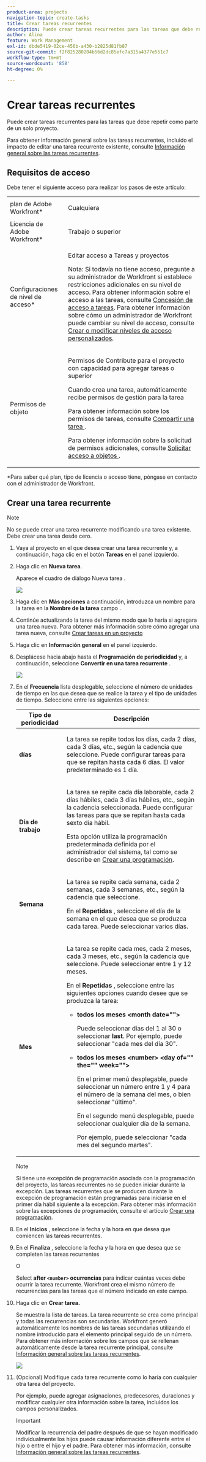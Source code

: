 ```yaml
---
product-area: projects
navigation-topic: create-tasks
title: Crear tareas recurrentes
description: Puede crear tareas recurrentes para las tareas que debe repetir como parte de un solo proyecto.
author: Alina
feature: Work Management
exl-id: dbde5419-02ce-456b-a430-b2825d81fb87
source-git-commit: f2f825280204b56d2dc85efc7a315a4377e551c7
workflow-type: tm+mt
source-wordcount: '858'
ht-degree: 0%

---
```


# Crear tareas recurrentes

Puede crear tareas recurrentes para las tareas que debe repetir como parte de un solo proyecto.

Para obtener información general sobre las tareas recurrentes, incluido el impacto de editar una tarea recurrente existente, consulte [Información general sobre las tareas recurrentes](../../../manage-work/tasks/manage-tasks/recurring-tasks-overview.md).

## Requisitos de acceso

Debe tener el siguiente acceso para realizar los pasos de este artículo:

<table style="table-layout:auto"> 
 <col> 
 <col> 
 <tbody> 
  <tr> 
   <td role="rowheader">plan de Adobe Workfront*</td> 
   <td> <p>Cualquiera</p> </td> 
  </tr> 
  <tr> 
   <td role="rowheader">Licencia de Adobe Workfront*</td> 
   <td> <p>Trabajo o superior</p> </td> 
  </tr> 
  <tr> 
   <td role="rowheader">Configuraciones de nivel de acceso*</td> 
   <td> <p>Editar acceso a Tareas y proyectos</p> <p>Nota: Si todavía no tiene acceso, pregunte a su administrador de Workfront si establece restricciones adicionales en su nivel de acceso. Para obtener información sobre el acceso a las tareas, consulte <a href="../../../administration-and-setup/add-users/configure-and-grant-access/grant-access-tasks.md" class="MCXref xref">Concesión de acceso a tareas</a>. Para obtener información sobre cómo un administrador de Workfront puede cambiar su nivel de acceso, consulte <a href="../../../administration-and-setup/add-users/configure-and-grant-access/create-modify-access-levels.md" class="MCXref xref">Crear o modificar niveles de acceso personalizados</a>. </p> </td> 
  </tr> 
  <tr> 
   <td role="rowheader">Permisos de objeto</td> 
   <td> <p>Permisos de Contribute para el proyecto con capacidad para agregar tareas o superior</p> <p>Cuando crea una tarea, automáticamente recibe permisos de gestión para la tarea</p> <p> Para obtener información sobre los permisos de tareas, consulte <a href="../../../workfront-basics/grant-and-request-access-to-objects/share-a-task.md" class="MCXref xref">Compartir una tarea </a>. </p> <p>Para obtener información sobre la solicitud de permisos adicionales, consulte <a href="../../../workfront-basics/grant-and-request-access-to-objects/request-access.md" class="MCXref xref">Solicitar acceso a objetos </a>.</p> </td> 
  </tr> 
 </tbody> 
</table>

&#42;Para saber qué plan, tipo de licencia o acceso tiene, póngase en contacto con el administrador de Workfront.

## Crear una tarea recurrente

>[!NOTE]
>
>No se puede crear una tarea recurrente modificando una tarea existente. Debe crear una tarea desde cero.

1. Vaya al proyecto en el que desea crear una tarea recurrente y, a continuación, haga clic en el botón **Tareas** en el panel izquierdo.
1. Haga clic en **Nueva tarea**.

   Aparece el cuadro de diálogo Nueva tarea .

   ![](assets/nwe-create-task-small-screen-350x272.png)

1. Haga clic en **Más opciones** a continuación, introduzca un nombre para la tarea en la **Nombre de la tarea** campo .
1. Continúe actualizando la tarea del mismo modo que lo haría si agregara una tarea nueva. Para obtener más información sobre cómo agregar una tarea nueva, consulte [Crear tareas en un proyecto](../../../manage-work/tasks/create-tasks/create-tasks-in-project.md)
1. Haga clic en **Información general** en el panel izquierdo.
1. Desplácese hacia abajo hasta el **Programación de periodicidad** y, a continuación, seleccione **Convertir en una tarea recurrente** .

   ![](assets/recurrence-schedule-section-new-recurring-tasks-nwe-350x351.png)

1. En el **Frecuencia** lista desplegable, seleccione el número de unidades de tiempo en las que desea que se realice la tarea y el tipo de unidades de tiempo. Seleccione entre las siguientes opciones:

   <table style="table-layout:auto"> 
    <col> 
    <col> 
    <thead> 
     <tr> 
      <th>Tipo de periodicidad</th> 
      <th>Descripción</th> 
     </tr> 
    </thead> 
    <tbody> 
     <tr> 
      <td role="rowheader"><strong>días</strong> </td> 
      <td> <p>La tarea se repite todos los días, cada 2 días, cada 3 días, etc., según la cadencia que seleccione. Puede configurar tareas para que se repitan hasta cada 6 días. El valor predeterminado es 1 día. </p> </td> 
     </tr> 
     <tr> 
      <td role="rowheader"><strong>Día de trabajo</strong> </td> 
      <td> <p> La tarea se repite cada día laborable, cada 2 días hábiles, cada 3 días hábiles, etc., según la cadencia seleccionada. Puede configurar las tareas para que se repitan hasta cada sexto día hábil.</p> <p>Esta opción utiliza la programación predeterminada definida por el administrador del sistema, tal como se describe en <a href="../../../administration-and-setup/set-up-workfront/configure-timesheets-schedules/create-schedules.md" class="MCXref xref">Crear una programación</a>.</p> </td> 
     </tr> 
     <tr> 
      <td role="rowheader"><strong>Semana</strong> </td> 
      <td> <p> La tarea se repite cada semana, cada 2 semanas, cada 3 semanas, etc., según la cadencia que seleccione.</p> <p>En el <strong>Repetidas</strong> , seleccione el día de la semana en el que desea que se produzca cada tarea. Puede seleccionar varios días. </p> </td> 
     </tr> 
     <tr> 
      <td role="rowheader"><strong>Mes</strong> </td> 
      <td> <p>La tarea se repite cada mes, cada 2 meses, cada 3 meses, etc., según la cadencia que seleccione. Puede seleccionar entre 1 y 12 meses. </p> <p>En el <strong>Repetidas</strong> , seleccione entre las siguientes opciones cuando desee que se produzca la tarea:</p> 
       <ul> 
        <li> <p><strong>todos los meses &lt;month date=""&gt;</strong> </p> <p>Puede seleccionar días del 1 al 30 o seleccionar <strong>last</strong>. Por ejemplo, puede seleccionar "cada mes del día 30". </p> </li> 
        <li> <p><strong>todos los meses &lt;number&gt; &lt;day of="" the="" week=""&gt;</strong> </p> <p>En el primer menú desplegable, puede seleccionar un número entre 1 y 4 para el número de la semana del mes, o bien seleccionar "último". </p> <p>En el segundo menú desplegable, puede seleccionar cualquier día de la semana. </p> <p>Por ejemplo, puede seleccionar "cada mes del segundo martes". </p> </li> 
       </ul> </td> 
     </tr> 
    </tbody> 
   </table>

   >[!NOTE]
   >
   >Si tiene una excepción de programación asociada con la programación del proyecto, las tareas recurrentes no se pueden iniciar durante la excepción. Las tareas recurrentes que se producen durante la excepción de programación están programadas para iniciarse en el primer día hábil siguiente a la excepción. Para obtener más información sobre las excepciones de programación, consulte el artículo [Crear una programación](../../../administration-and-setup/set-up-workfront/configure-timesheets-schedules/create-schedules.md).

1. En el **Inicios** , seleccione la fecha y la hora en que desea que comiencen las tareas recurrentes.
1. En el **Finaliza** , seleccione la fecha y la hora en que desea que se completen las tareas recurrentes

   O

   Select **after `<number>` ocurrencias** para indicar cuántas veces debe ocurrir la tarea recurrente. Workfront crea el mismo número de recurrencias para las tareas que el número indicado en este campo.

1. Haga clic en **Crear tarea.**

   Se muestra la lista de tareas. La tarea recurrente se crea como principal y todas las recurrencias son secundarias. Workfront generó automáticamente los nombres de las tareas secundarias utilizando el nombre introducido para el elemento principal seguido de un número. Para obtener más información sobre los campos que se rellenan automáticamente desde la tarea recurrente principal, consulte [Información general sobre las tareas recurrentes](../../../manage-work/tasks/manage-tasks/recurring-tasks-overview.md).

   ![](assets/recurring-tasks-in-task-list-nwe-350x87.png)

1. (Opcional) Modifique cada tarea recurrente como lo haría con cualquier otra tarea del proyecto.

   Por ejemplo, puede agregar asignaciones, predecesores, duraciones y modificar cualquier otra información sobre la tarea, incluidos los campos personalizados.

   >[!IMPORTANT]
   >
   >Modificar la recurrencia del padre después de que se hayan modificado individualmente los hijos puede causar información diferente entre el hijo o entre el hijo y el padre. Para obtener más información, consulte [Información general sobre las tareas recurrentes](../../../manage-work/tasks/manage-tasks/recurring-tasks-overview.md).
